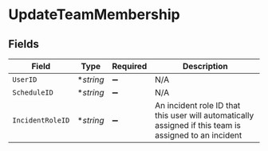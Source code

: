 # UpdateTeamMembership


## Fields

| Field                                                                                                  | Type                                                                                                   | Required                                                                                               | Description                                                                                            |
| ------------------------------------------------------------------------------------------------------ | ------------------------------------------------------------------------------------------------------ | ------------------------------------------------------------------------------------------------------ | ------------------------------------------------------------------------------------------------------ |
| `UserID`                                                                                               | **string*                                                                                              | :heavy_minus_sign:                                                                                     | N/A                                                                                                    |
| `ScheduleID`                                                                                           | **string*                                                                                              | :heavy_minus_sign:                                                                                     | N/A                                                                                                    |
| `IncidentRoleID`                                                                                       | **string*                                                                                              | :heavy_minus_sign:                                                                                     | An incident role ID that this user will automatically assigned if this team is assigned to an incident |